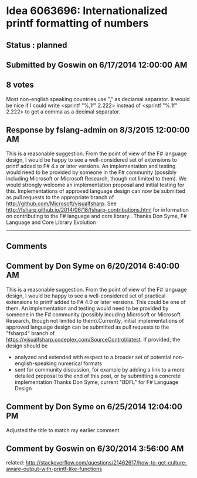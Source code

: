 # Idea 6063696: Internationalized printf formatting of numbers #

## Status : planned

## Submitted by Goswin on 6/17/2014 12:00:00 AM

## 8 votes

Most non-english speaking countries use "," as deciamal separator.
it would be nice if I could write <sprintf "%,1f" 2.222> instead of <sprintf "%.1f" 2.222> to get a comma as a decimal separator.



## Response by fslang-admin on 8/3/2015 12:00:00 AM

This is a reasonable suggestion. From the point of view of the F# language design, I would be happy to see a well-considered set of extensions to printf added to F# 4.x or later versions.
An implementation and testing would need to be provided by someone in the F# community (possibly including Microsoft or Microsoft Research, though not limited to them).
We would strongly welcome an implementation proposal and initial testing for this.
Implementations of approved language design can now be submitted as pull requests to the appropriate branch of http://github.com/Microsoft/visualfsharp. See http://fsharp.github.io/2014/06/18/fsharp-contributions.html for information on contributing to the F# language and core library..
Thanks
Don Syme, F# Language and Core Library Evolution

------------------------
## Comments


## Comment by Don Syme on 6/20/2014 6:40:00 AM
This is a reasonable suggestion. From the point of view of the F# language design, I would be happy to see a well-considered set of practical extensions to printf added to F# 4.0 or later versions. This could be one of them.
An implementation and testing would need to be provided by someone in the F# community (possibly incuding Microsoft or Microsoft Research, though not limited to them).Currently, initial implementations of approved language design can be submitted as pull requests to the "fsharp4" branch of https://visualfsharp.codeplex.com/SourceControl/latest.
If provided, the design should be
- analyzed and extended with respect to a broader set of potential non-english-speaking numerical formats
- sent for community discussion, for example by adding a link to a more detailed proposal to the end of this post, or by submitting a concrete implementation
Thanks
Don Syme, current "BDFL" for F# Language Design


## Comment by Don Syme on 6/25/2014 12:04:00 PM
Adjusted the title to match my earlier comment


## Comment by Goswin on 6/30/2014 3:56:00 AM
related:
http://stackoverflow.com/questions/21462617/how-to-get-culture-aware-output-with-printf-like-functions

